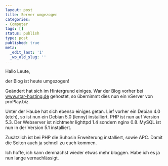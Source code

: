```yaml
---
layout: post
title: Server umgezogen
categories:
- Computer
tags: []
status: publish
type: post
published: true
meta:
  _edit_last: '1'
  _wp_old_slug: ''
---
```

Hallo Leute,

der Blog ist heute umgezogen!

Geändert hat sich im Hintergrund einiges. War der Blog vorher bei www.star-hosting.de gehostet, so übernimmt dies nun ein vServer von proPlay.biz.

Unter der Haube hat sich ebenso einiges getan. Lief vorher ein Debian 4.0 (etch), so ist nun ein Debian 5.0 (lenny) installiert. PHP ist nun auf Version 5.3. Der Webserver ist nichtmehr lighttpd 1.4 sondern nginx 0.8. MySQL ist nun in der Version 5.1 installiert.

Zusätzlich ist bei PHP die Suhosin Erweiterung installiert, sowie APC. Damit die Seiten auch ja schnell zu euch kommen.

Ich hoffe, ich kann demnächst wieder etwas mehr bloggen. Habe ich es ja nun lange vernachlässigt.
